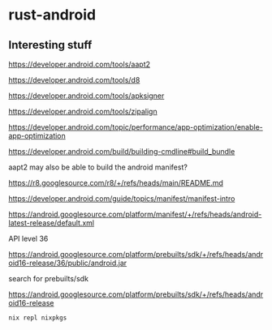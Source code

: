 # rust-android

## Interesting stuff

https://developer.android.com/tools/aapt2

https://developer.android.com/tools/d8

https://developer.android.com/tools/apksigner

https://developer.android.com/tools/zipalign

https://developer.android.com/topic/performance/app-optimization/enable-app-optimization

https://developer.android.com/build/building-cmdline#build_bundle

aapt2 may also be able to build the android manifest?

https://r8.googlesource.com/r8/+/refs/heads/main/README.md

https://developer.android.com/guide/topics/manifest/manifest-intro

https://android.googlesource.com/platform/manifest/+/refs/heads/android-latest-release/default.xml

<default revision="android16-release" />

API level 36

https://android.googlesource.com/platform/prebuilts/sdk/+/refs/heads/android16-release/36/public/android.jar

search for prebuilts/sdk

https://android.googlesource.com/platform/prebuilts/sdk/+/refs/heads/android16-release

```
nix repl nixpkgs
```